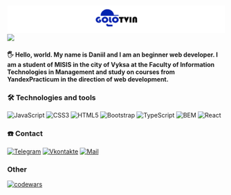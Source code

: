 ![Header](https://github.com/daniilgolotvin/daniilgolotvin/blob/main/assets/MyLogo.png?raw=true)
![](https://komarev.com/ghpvc/?username=daniilgolotvin)
 #### 🖐 Hello, world. My name is Daniil and I am an beginner web developer. I am a student of MISIS in the city of Vyksa at the Faculty of Information Technologies in Management and study on courses from YandexPracticum in the direction of web development.

 ### 🛠 Technologies and tools
 ![JavaScript](https://img.shields.io/badge/-JavaScript-090909?style=for-the-badge&logo=JavaScript&logoColor=E9D54D) ![CSS3](https://img.shields.io/badge/-CSS3-090909?style=for-the-badge&logo=CSS3&logoColor=264de4) ![HTML5](https://img.shields.io/badge/-HTML5-090909?style=for-the-badge&logo=HTML5&logoColor=#F16528) ![Bootstrap](https://img.shields.io/badge/-Bootstrap-090909?style=for-the-badge&logo=Bootstrap&logoColor=#7952b3) ![TypeScript](https://img.shields.io/badge/-TypeScript-090909?style=for-the-badge&logo=TypeScript&logoColor=#3178c6) ![BEM](https://img.shields.io/badge/-BEM-090909?style=for-the-badge&logo=BEM&logoColor=#fff) ![React](https://img.shields.io/badge/-React-090909?style=for-the-badge&logo=React&logoColor=#fff)
 

### ☎️ Contact
[![Telegram](https://img.shields.io/badge/-Telegram-090909?style=for-the-badge&logo=telegram&logoColor=#63AFDE)](https://t.me/gol_ot_vin) [![Vkontakte](https://img.shields.io/badge/-Vkontakte-090909?style=for-the-badge&logo=Vk&logoColor=1081FF)](https://vk.com/gol_ot_vin)
[![Mail](https://img.shields.io/badge/-Gmail-090909?style=for-the-badge&logo=Gmail&logoColor=#F65548)](mailto:daniilgolotvin19@gmail.com)

### Other
[![codewars](https://www.codewars.com/users/daniilgolotvin/badges/large)](https://www.codewars.com/users/daniilgolotvin) 
